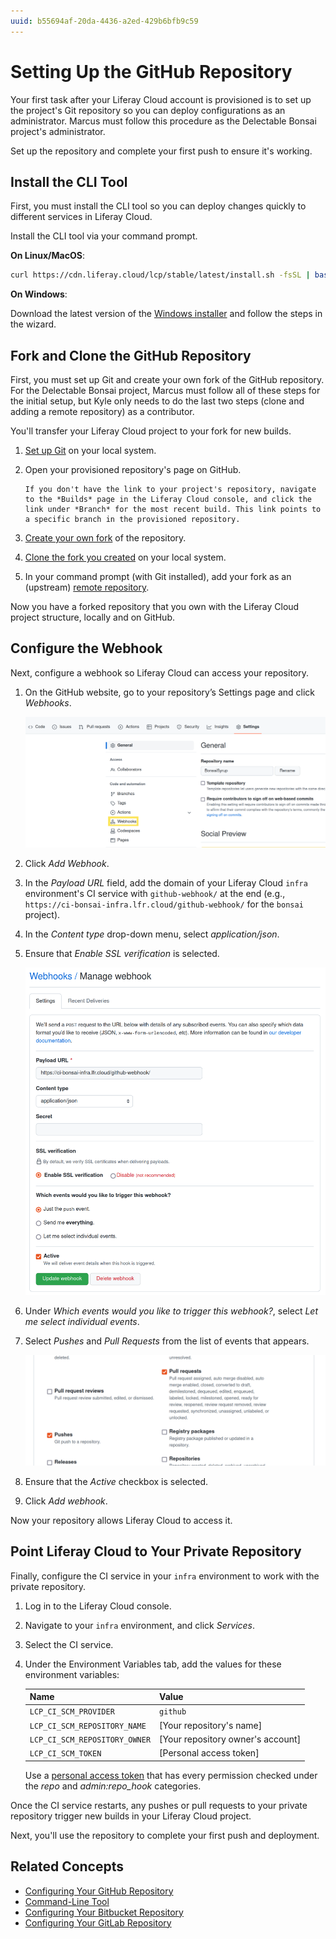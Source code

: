 ```yaml
---
uuid: b55694af-20da-4436-a2ed-429b6bfb9c59
---
```

# Setting Up the GitHub Repository

Your first task after your Liferay Cloud account is provisioned is to set up the project's Git repository so you can deploy configurations as an administrator. Marcus must follow this procedure as the Delectable Bonsai project's administrator.

Set up the repository and complete your first push to ensure it's working.

## Install the CLI Tool

First, you must install the CLI tool so you can deploy changes quickly to different services in Liferay Cloud. 

Install the CLI tool via your command prompt.

**On Linux/MacOS**:

```bash
curl https://cdn.liferay.cloud/lcp/stable/latest/install.sh -fsSL | bash
```

**On Windows**:

Download the latest version of the [Windows installer](https://cdn.liferay.cloud/lcp/stable/latest/lcp-install.exe) and follow the steps in the wizard.

## Fork and Clone the GitHub Repository

First, you must set up Git and create your own fork of the GitHub repository. For the Delectable Bonsai project, Marcus must follow all of these steps for the initial setup, but Kyle only needs to do the last two steps (clone and adding a remote repository) as a contributor.

You'll transfer your Liferay Cloud project to your fork for new builds.

1. [Set up Git](https://docs.github.com/en/get-started/quickstart/set-up-git) on your local system.

1. Open your provisioned repository's page on GitHub.

   ```{tip}
   If you don't have the link to your project's repository, navigate to the *Builds* page in the Liferay Cloud console, and click the link under *Branch* for the most recent build. This link points to a specific branch in the provisioned repository.
   ```

1. [Create your own fork](https://docs.github.com/en/get-started/quickstart/fork-a-repo) of the repository.

1. [Clone the fork you created](https://docs.github.com/en/repositories/creating-and-managing-repositories/cloning-a-repository) on your local system.

1. In your command prompt (with Git installed), add your fork as an (upstream) [remote repository](https://docs.github.com/en/pull-requests/collaborating-with-pull-requests/working-with-forks/configuring-a-remote-repository-for-a-fork).

Now you have a forked repository that you own with the Liferay Cloud project structure, locally and on GitHub.

## Configure the Webhook

Next, configure a webhook so Liferay Cloud can access your repository.

1. On the GitHub website, go to your repository’s Settings page and click *Webhooks*.

   ![Configure the webhook via your GitHub repository's Settings page.](./setting-up-the-github-repository/images/02.png)

1. Click *Add Webhook*.

1. In the *Payload URL* field, add the domain of your Liferay Cloud `infra` environment's CI service with `github-webhook/` at the end (e.g., `https://ci-bonsai-infra.lfr.cloud/github-webhook/` for the `bonsai` project).

1. In the *Content type* drop-down menu, select *application/json*.

1. Ensure that *Enable SSL verification* is selected.

   ![Fill out the form for the new webhook and finish by selecting the events that trigger it.](./setting-up-the-github-repository/images/03.png)

1. Under *Which events would you like to trigger this webhook?*, select *Let me select individual events*.

1. Select *Pushes* and *Pull Requests* from the list of events that appears.

   ![Select pushes and pull requests so that they trigger builds in your Liferay Cloud project.](./setting-up-the-github-repository/images/04.png)

1. Ensure that the *Active* checkbox is selected.

1. Click *Add webhook*.

Now your repository allows Liferay Cloud to access it.

## Point Liferay Cloud to Your Private Repository

Finally, configure the CI service in your `infra` environment to work with the private repository.

1. Log in to the Liferay Cloud console.

1. Navigate to your `infra` environment, and click *Services*.

1. Select the CI service.

1. Under the Environment Variables tab, add the values for these environment variables:

    | **Name** | **Value** |
    | :--- | :--- |
    | `LCP_CI_SCM_PROVIDER` | `github` |
    | `LCP_CI_SCM_REPOSITORY_NAME` | [Your repository's name] |
    | `LCP_CI_SCM_REPOSITORY_OWNER` | [Your repository owner's account] |
    | `LCP_CI_SCM_TOKEN` | [Personal access token] |

    Use a [personal access token](https://docs.github.com/en/authentication/keeping-your-account-and-data-secure/creating-a-personal-access-token) that has every permission checked under the *repo* and *admin:repo_hook* categories.

Once the CI service restarts, any pushes or pull requests to your private repository trigger new builds in your Liferay Cloud project.

Next, you'll use the repository to complete your first push and deployment.

## Related Concepts

* [Configuring Your GitHub Repository](https://learn.liferay.com/w/liferay-cloud/getting-started/configuring-your-github-repository)
* [Command-Line Tool](https://learn.liferay.com/w/liferay-cloud/reference/command-line-tool)
* [Configuring Your Bitbucket Repository](https://learn.liferay.com/w/liferay-cloud/getting-started/configuring-your-bitbucket-repository)
* [Configuring Your GitLab Repository](https://learn.liferay.com/w/liferay-cloud/getting-started/configuring-your-gitlab-repository)

